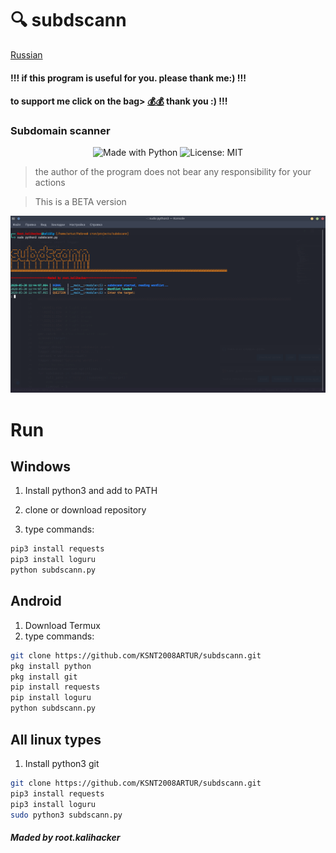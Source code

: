 
#  🔍  subdscann
[Russian](readme-rus.md) 

#### !!! if this program is useful for you. please thank me:) !!!
#### to support me click on the bag> [💰💰](https://qiwi.com/p/79602864432) thank you :) !!!

###                   Subdomain scanner
<p align="center">
    <img alt="Made with Python" src="https://img.shields.io/badge/Made%20with-Python-%23FFD242?logo=python&logoColor=white"> 
    <img alt="License: MIT" src="https://img.shields.io/badge/License-MIT-yellow.svg" target="_blank" />

</p>

> the author of the program does not bear any responsibility for your actions

> This is a BETA version

![subdscann](https://github.com/KSNT2008ARTUR/subdscann/blob/master/subdscann_demo.png "subdscann")

#                            Run
## Windows

1. Install python3 and add to PATH

2. clone or download repository

3. type commands:
```cmd
pip3 install requests
pip3 install loguru
python subdscann.py
```

## Android
1. Download Termux
2. type commands:
``` bash
git clone https://github.com/KSNT2008ARTUR/subdscann.git
pkg install python
pkg install git
pip install requests
pip install loguru
python subdscann.py
```

## All linux types
1. Install python3 git
``` bash
git clone https://github.com/KSNT2008ARTUR/subdscann.git
pip3 install requests
pip3 install loguru
sudo python3 subdscann.py
```
##### Maded by root.kalihacker
